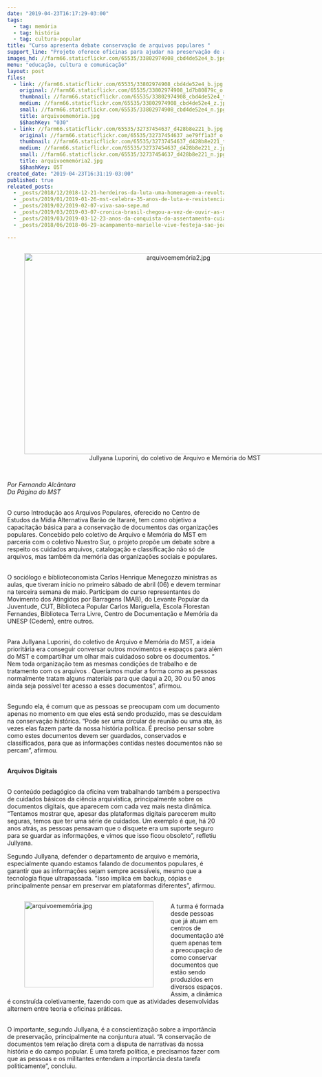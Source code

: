 ```yaml
---
date: "2019-04-23T16:17:29-03:00"
tags:
  - tag: memória
  - tag: história
  - tag: cultura-popular
title: "Curso apresenta debate conservação de arquivos populares "
support_line: "Projeto oferece oficinas para ajudar na preservação de arquivos e memórias populares "
images_hd: //farm66.staticflickr.com/65535/33802974908_cbd4de52e4_b.jpg
menu: "educação, cultura e comunicação"
layout: post
files:
  - link: //farm66.staticflickr.com/65535/33802974908_cbd4de52e4_b.jpg
    original: //farm66.staticflickr.com/65535/33802974908_1d7b80879c_o.jpg
    thumbnail: //farm66.staticflickr.com/65535/33802974908_cbd4de52e4_t.jpg
    medium: //farm66.staticflickr.com/65535/33802974908_cbd4de52e4_z.jpg
    small: //farm66.staticflickr.com/65535/33802974908_cbd4de52e4_n.jpg
    title: arquivoememória.jpg
    $$hashKey: "030"
  - link: //farm66.staticflickr.com/65535/32737454637_d428b8e221_b.jpg
    original: //farm66.staticflickr.com/65535/32737454637_ae79ff1a3f_o.jpg
    thumbnail: //farm66.staticflickr.com/65535/32737454637_d428b8e221_t.jpg
    medium: //farm66.staticflickr.com/65535/32737454637_d428b8e221_z.jpg
    small: //farm66.staticflickr.com/65535/32737454637_d428b8e221_n.jpg
    title: arquivoememória2.jpg
    $$hashKey: 05T
created_date: "2019-04-23T16:31:19-03:00"
published: true
releated_posts:
  - _posts/2018/12/2018-12-21-herdeiros-da-luta-uma-homenagem-a-revolta-de-porecatu.md
  - _posts/2019/01/2019-01-26-mst-celebra-35-anos-de-luta-e-resistencia-do-mst.md
  - _posts/2019/02/2019-02-07-viva-sao-sepe.md
  - _posts/2019/03/2019-03-07-cronica-brasil-chegou-a-vez-de-ouvir-as-marias-mahins-marielles-e-males.md
  - _posts/2019/03/2019-03-12-23-anos-da-conquista-do-assentamento-cuiaba-em-caninde-do-sao-francisco.md
  - _posts/2018/06/2018-06-29-acampamento-marielle-vive-festeja-sao-joao-com-um-grande-arraia-de-luta.md

---
```

<div style="text-align:center">
<figure class="image" style="display:inline-block"><img alt="arquivoememória2.jpg" height="467" src="//farm66.staticflickr.com/65535/32737454637_d428b8e221_b.jpg" width="700" />
<figcaption>Jullyana Luporini, do coletivo de Arquivo e Mem&oacute;ria do MST</figcaption>
</figure>
</div>

<p><br />
<em>Por Fernanda Alc&acirc;ntara<br />
Da P&aacute;gina do MST</em></p>

<p><br />
O curso Introdu&ccedil;&atilde;o aos Arquivos Populares, oferecido no Centro de Estudos da M&iacute;dia Alternativa Bar&atilde;o de Itarar&eacute;, tem como objetivo a capacita&ccedil;&atilde;o b&aacute;sica para a conserva&ccedil;&atilde;o de documentos das organiza&ccedil;&otilde;es populares. Concebido pelo coletivo de Arquivo e Mem&oacute;ria do MST em parceria com o coletivo Nuestro Sur, o projeto prop&otilde;e um debate sobre a respeito os cuidados arquivos, cataloga&ccedil;&atilde;o e classifica&ccedil;&atilde;o n&atilde;o s&oacute; de arquivos, mas tamb&eacute;m da mem&oacute;ria das organiza&ccedil;&otilde;es sociais e populares.</p>

<p><br />
O soci&oacute;logo e biblioteconomista Carlos Henrique Menegozzo ministras as aulas, que tiveram in&iacute;cio no primeiro s&aacute;bado de abril (06) e devem terminar na terceira semana de maio. Participam do curso representantes do Movimento dos Atingidos por Barragens (MAB), do Levante Popular da Juventude, CUT, Biblioteca Popular Carlos Mariguella, Escola Florestan Fernandes, Biblioteca Terra Livre, Centro de Documenta&ccedil;&atilde;o e Mem&oacute;ria da UNESP (Cedem), entre outros.</p>

<p><br />
Para Jullyana Luporini, do coletivo de Arquivo e Mem&oacute;ria do MST, a ideia priorit&aacute;ria era conseguir conversar outros movimentos e espa&ccedil;os para al&eacute;m do MST e compartilhar um olhar mais cuidadoso sobre os documentos. &ldquo; Nem toda organiza&ccedil;&atilde;o tem as mesmas condi&ccedil;&otilde;es de trabalho e de tratamento com os arquivos . Quer&iacute;amos mudar a forma como as pessoas normalmente tratam alguns materiais para que daqui a 20, 30 ou 50 anos ainda seja poss&iacute;vel ter acesso a esses documentos&rdquo;, afirmou.</p>

<p><br />
Segundo ela, &eacute; comum que as pessoas se preocupam com um documento apenas no momento em que eles est&aacute; sendo produzido, mas se descuidam na conserva&ccedil;&atilde;o hist&oacute;rica. &ldquo;Pode ser uma circular de reuni&atilde;o ou uma ata, &agrave;s vezes elas fazem parte da nossa hist&oacute;ria pol&iacute;tica. &Eacute; preciso pensar sobre como estes documentos devem ser guardados, conservados e classificados, para que as informa&ccedil;&otilde;es contidas nestes documentos n&atilde;o se percam&rdquo;, afirmou.</p>

<p><br />
<strong>Arquivos Digitais</strong></p>

<p><br />
O conte&uacute;do pedag&oacute;gico da oficina vem trabalhando tamb&eacute;m a perspectiva de cuidados b&aacute;sicos da ci&ecirc;ncia arquiv&iacute;stica, principalmente sobre os documentos digitais, que aparecem com cada vez mais nesta din&acirc;mica. &ldquo;Tentamos mostrar que, apesar das plataformas digitais parecerem muito seguras, temos que ter uma s&eacute;rie de cuidados. Um exemplo &eacute; que, h&aacute; 20 anos atr&aacute;s, as pessoas pensavam que o disquete era um suporte seguro para se guardar as informa&ccedil;&otilde;es, e vimos que isso ficou obsoleto&rdquo;, refletiu Jullyana.</p>

<p>Segundo Jullyana, defender o departamento de arquivo e mem&oacute;ria, especialmente quando estamos falando de documentos populares, &eacute; garantir que as informa&ccedil;&otilde;es sejam sempre acess&iacute;veis, mesmo que a tecnologia fique ultrapassada. &quot;Isso implica em backup, c&oacute;pias e principalmente pensar em preservar em plataformas diferentes&rdquo;, afirmou.</p>

<figure class="image" style="float:left"><img alt="arquivoememória.jpg" height="200" src="//farm66.staticflickr.com/65535/33802974908_cbd4de52e4_b.jpg" width="300" />
<figcaption></figcaption>
</figure>

<p><br />
A turma &eacute; formada desde pessoas que j&aacute; atuam em centros de documenta&ccedil;&atilde;o at&eacute; quem apenas tem a preocupa&ccedil;&atilde;o de como conservar documentos que est&atilde;o sendo produzidos em diversos espa&ccedil;os. Assim, a din&acirc;mica &eacute; constru&iacute;da coletivamente, fazendo com que as atividades desenvolvidas alternem entre teoria e oficinas pr&aacute;ticas.</p>

<p><br />
O importante, segundo Jullyana, &eacute; a conscientiza&ccedil;&atilde;o sobre a import&acirc;ncia de preserva&ccedil;&atilde;o, principalmente na conjuntura atual. &ldquo;A conserva&ccedil;&atilde;o de documentos tem rela&ccedil;&atilde;o direta com a disputa de narrativas da nossa hist&oacute;ria e do campo popular. &Eacute; uma tarefa pol&iacute;tica, e precisamos fazer com que as pessoas e os militantes entendam a import&acirc;ncia desta tarefa politicamente&rdquo;, concluiu.</p>
